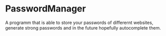 # PasswordManager
 A programm that is able to store your passwords of differernt websites, generate strong passwords and in the future hopefully autocomplete them.
